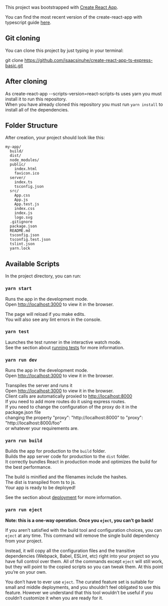 This project was bootstrapped with [Create React App](https://github.com/facebookincubator/create-react-app).

You can find the most recent version of the create-react-app with typescript guide [here](https://github.com/facebookincubator/create-react-app/blob/master/packages/react-scripts/template/README.md).

## Git cloning

You can clone this project by just typing in your terminal:

git clone https://github.com/isaacsinuhe/create-react-app-ts-express-basic.git

## After cloning

As create-react-app --scripts-version=react-scripts-ts uses yarn you must install it to run this repository.<br>
When you have already cloned this repository you must run `yarn install` to install all of the dependencies.

## Folder Structure

After creation, your project should look like this:

```
my-app/
  build/
  dist/
  node_modules/
  public/
    index.html
    favicon.ico
  server/
    index.ts
    tsconfig.json
  src/
    App.css
    App.js
    App.test.js
    index.css
    index.js
    logo.svg
  .gitignore
  package.json
  README.md
  tsconfig.json
  tsconfig.test.json
  tslint.json
  yarn.lock

```

## Available Scripts

In the project directory, you can run:

### `yarn start`

Runs the app in the development mode.<br>
Open [http://localhost:3000](http://localhost:3000) to view it in the browser.

The page will reload if you make edits.<br>
You will also see any lint errors in the console.

### `yarn test`

Launches the test runner in the interactive watch mode.<br>
See the section about [running tests](#running-tests) for more information.

### `yarn run dev`

Runs the app in the development mode.<br>
Open [http://localhost:3000](http://localhost:3000) to view it in the browser.

Transpiles the server and runs it<br>
Open [http://localhost:3000](http://localhost:3000) to view it in the browser.<br>
Client calls are automatically proxied to [http://localhost:8000](http://localhost:8000)<br>
If you need to add more routes do it using express routes.<br>
If you need to change the configuration of the proxy do it in the package.json file<br>
changing the property "proxy": "http://localhost:8000" to "proxy": "http://localhost:8000/foo"<br>
or whatever your requirements are.

### `yarn run build`

Builds the app for production to the `build` folder.<br>
Builds the app server code for production to the `dist` folder.<br>
It correctly bundles React in production mode and optimizes the build for the best performance.

The build is minified and the filenames include the hashes.<br>
The dist is transpiled from ts to js.<br>
Your app is ready to be deployed!

See the section about [deployment](#deployment) for more information.

### `yarn run eject`

**Note: this is a one-way operation. Once you `eject`, you can’t go back!**

If you aren’t satisfied with the build tool and configuration choices, you can `eject` at any time. This command will remove the single build dependency from your project.

Instead, it will copy all the configuration files and the transitive dependencies (Webpack, Babel, ESLint, etc) right into your project so you have full control over them. All of the commands except `eject` will still work, but they will point to the copied scripts so you can tweak them. At this point you’re on your own.

You don’t have to ever use `eject`. The curated feature set is suitable for small and middle deployments, and you shouldn’t feel obligated to use this feature. However we understand that this tool wouldn’t be useful if you couldn’t customize it when you are ready for it.
